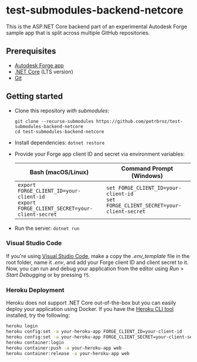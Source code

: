 # test-submodules-backend-netcore

This is the ASP.NET Core backend part of an experimental Autodesk Forge sample app
that is split across multiple GitHub repositories.

## Prerequisites

- [Autodesk Forge app](https://forge.autodesk.com/en/docs/oauth/v2/tutorials/create-app)
- [.NET Core](https://dotnet.microsoft.com/download) (LTS version)
- [Git](https://git-scm.com)

## Getting started

- Clone this repository _with submodules_:
    ```
    git clone --recurse-submodules https://github.com/petrbroz/test-submodules-backend-netcore
    cd test-submodules-backend-netcore
    ```

- Install dependencies: `dotnet restore`

- Provide your Forge app client ID and secret via environment variables:

    | Bash (macOS/Linux) | Command Prompt (Windows) |
    |--------------------|--------------------------|
    |`export FORGE_CLIENT_ID=your-client-id`<br>`export FORGE_CLIENT_SECRET=your-client-secret`|`set FORGE_CLIENT_ID=your-client-id`<br>`set FORGE_CLIENT_SECRET=your-client-secret`|

- Run the server: `dotnet run`

### Visual Studio Code

If you're using [Visual Studio Code](https://code.visualstudio.com), make a copy the _.env\_template_ file
in the root folder, name it _.env_, and add your Forge client ID and client secret to it.
Now, you can run and debug your application from the editor using _Run_ > _Start Debugging_ or by pressing `f5`.

### Heroku Deployment

Heroku does not support .NET Core out-of-the-box but you can easily deploy your application using Docker.
If you have the [Heroku CLI tool](https://devcenter.heroku.com/articles/heroku-cli) installed, try the following:

```bash
heroku login
heroku config:set -a your-heroku-app FORGE_CLIENT_ID=your-client-id
heroku config:set -a your-heroku-app FORGE_CLIENT_SECRET=your-client-secret
heroku container:login
heroku container:push -a your-heroku-app web
heroku container:release -a your-heroku-app web
```
